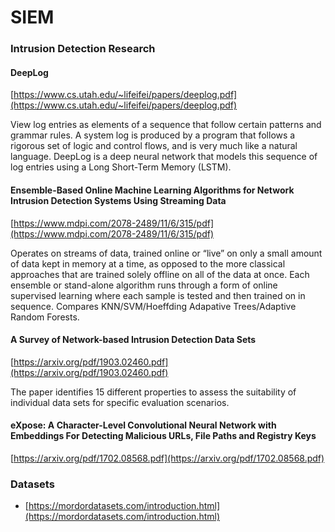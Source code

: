 # SIEM

### Intrusion Detection Research

#### DeepLog 

[https://www.cs.utah.edu/~lifeifei/papers/deeplog.pdf](https://www.cs.utah.edu/~lifeifei/papers/deeplog.pdf)

View log entries as elements of a sequence that follow certain patterns and grammar rules. A system log is produced by a program that follows a rigorous set of logic and control flows, and is very much like a natural language. DeepLog is a deep neural network that models this sequence of log entries using a Long Short-Term Memory \(LSTM\). 

#### Ensemble-Based Online Machine Learning Algorithms for Network Intrusion Detection Systems Using Streaming Data

[https://www.mdpi.com/2078-2489/11/6/315/pdf](https://www.mdpi.com/2078-2489/11/6/315/pdf)

Operates on streams of data, trained online or “live” on only a small amount of data kept in memory at a time, as opposed to the more classical approaches that are trained solely offline on all of the data at once.  Each ensemble or stand-alone algorithm runs through a form of online supervised learning where each sample is tested and then trained on in sequence. Compares KNN/SVM/Hoeffding Adapative Trees/Adaptive Random Forests.

#### A Survey of Network-based Intrusion Detection Data Sets

[https://arxiv.org/pdf/1903.02460.pdf](https://arxiv.org/pdf/1903.02460.pdf)

The paper identifies 15 different properties to assess the suitability of individual data sets for specific evaluation scenarios.

#### eXpose: A Character-Level Convolutional Neural Network with Embeddings For Detecting Malicious URLs, File Paths and Registry Keys

[https://arxiv.org/pdf/1702.08568.pdf](https://arxiv.org/pdf/1702.08568.pdf)

### Datasets

* [https://mordordatasets.com/introduction.html](https://mordordatasets.com/introduction.html)




